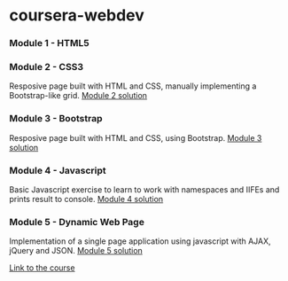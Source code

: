 # coursera-webdev

### Module 1 - HTML5

### Module 2 - CSS3
Resposive page built with HTML and CSS, manually implementing a Bootstrap-like grid.
[Module 2 solution](https://fulcus.github.io/coursera-webdev/module2-solution/)

### Module 3 - Bootstrap
Resposive page built with HTML and CSS, using Bootstrap.
[Module 3 solution](https://fulcus.github.io/coursera-webdev/module3-solution/)

### Module 4 - Javascript
Basic Javascript exercise to learn to work with namespaces and IIFEs and prints result to console.
[Module 4 solution](https://fulcus.github.io/coursera-webdev/module4-solution/)

### Module 5 - Dynamic Web Page
Implementation of a single page application using javascript with AJAX, jQuery and JSON.
[Module 5 solution](https://fulcus.github.io/coursera-webdev/module5-solution/index.html)


[Link to the course](https://www.coursera.org/learn/html-css-javascript-for-web-developers/)

